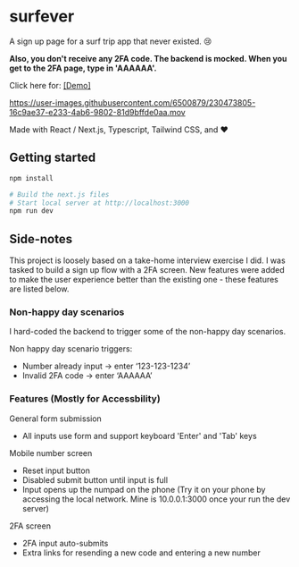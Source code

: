 # surfever
A sign up page for a surf trip app that never existed. 😢

**Also, you don't receive any 2FA code. The backend is mocked. When you get to the 2FA page, type in 'AAAAAA'.**

Click here for: [[Demo]](https://surfever.vercel.app/)

https://user-images.githubusercontent.com/6500879/230473805-16c9ae37-e233-4ab6-9802-81d9bffde0aa.mov

Made with React / Next.js, Typescript, Tailwind CSS, and ❤️



## Getting started

```bash
npm install

# Build the next.js files
# Start local server at http://localhost:3000
npm run dev 
```

## Side-notes
This project is loosely based on a take-home interview exercise I did.
I was tasked to build a sign up flow with a 2FA screen. New features
were added to make the user experience better than the existing one - these features are listed below.

### Non-happy day scenarios
I hard-coded the backend to trigger some of the non-happy day scenarios.

Non happy day scenario triggers:
- Number already input -> enter ‘123-123-1234’
- Invalid 2FA code -> enter ‘AAAAAA’

### Features (Mostly for Accessbility)

General form submission
- All inputs use form and support keyboard 'Enter' and 'Tab' keys

Mobile number screen
- Reset input button
- Disabled submit button until input is full
- Input opens up the numpad on the phone (Try it on your phone by accessing the local network. Mine is 10.0.0.1:3000 once your run the dev server)

2FA screen
- 2FA input auto-submits
- Extra links for resending a new code and entering a new number
